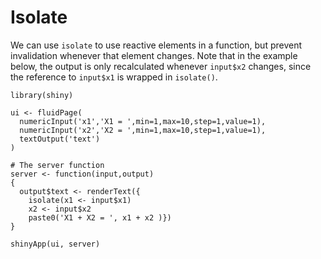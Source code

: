 Isolate
=======================

We can use `isolate` to use reactive elements in a function, but prevent invalidation whenever that element changes. Note that in the example below, the output is only recalculated whenever `input$x2` changes, since the reference to `input$x1` is wrapped in `isolate()`.

```{r,eval=FALSE}
library(shiny)

ui <- fluidPage(
  numericInput('x1','X1 = ',min=1,max=10,step=1,value=1),
  numericInput('x2','X2 = ',min=1,max=10,step=1,value=1),
  textOutput('text')
)

# The server function
server <- function(input,output)
{
  output$text <- renderText({
    isolate(x1 <- input$x1)
    x2 <- input$x2
    paste0('X1 + X2 = ', x1 + x2 )})
}

shinyApp(ui, server)
```

